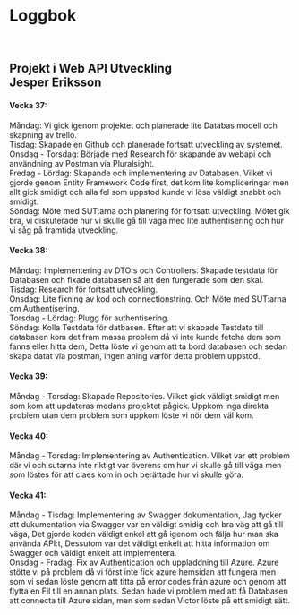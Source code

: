 <h1>Loggbok</h1></br>
<h2>Projekt i Web API Utveckling<br/>
Jesper Eriksson</h2>
</center>

<h4>Vecka 37:</h4>

Måndag: Vi gick igenom projektet och planerade lite Databas modell och skapning av trello.<br/>
Tisdag: Skapade en Github och planerade fortsatt utveckling av systemet.<br/>
Onsdag - Torsdag: Började med Research för skapande av webapi och användning av Postman via Pluralsight.<br/>
Fredag - Lördag: Skapande och implementering av Databasen. Vilket vi gjorde genom Entity Framework Code first, det kom lite kompliceringar men allt gick smidigt och alla fel som uppstod kunde vi lösa väldigt snabbt och smidigt.<br/>
Söndag: Möte med SUT:arna och planering för fortsatt utveckling. Mötet gik bra, vi diskuterade hur vi skulle gå till väga med lite authentisering och hur vi såg på framtida utveckling.<br/>

<h4>Vecka 38:</h4>

Måndag: Implementering av DTO:s och Controllers. Skapade testdata för Databasen och fixade databasen så att den fungerade som den skal.<br/>
Tisdag: Research för fortsatt utveckling.<br/>
Onsdag: Lite fixning av kod och connectionstring. Och Möte med SUT:arna om Authentisering.<br/>
Torsdag - Lördag: Plugg för authentisering.<br/>
Söndag: Kolla Testdata för datbasen. Efter att vi skapade Testdata till databasen kom det fram massa problem då vi inte kunde fetcha dem som fanns eller hitta dem, Detta löste vi genom att ta bord databasen och sedan skapa datat via postman, ingen aning varför detta problem uppstod.<br/>

<h4>Vecka 39:</h4>

Måndag - Torsdag: Skapade Repositories. Vilket gick väldigt smidigt men som kom att updateras medans projektet pågick. Uppkom inga direkta problem utan dem problem som uppkom löste vi nör dem väl kom.<br/>

<h4>Vecka 40:</h4>

Måndag - Torsdag: Implementering av Authentication. Vilket var ett problem där vi och sutarna inte riktigt var överens om hur vi skulle gå till väga men som löstes för att claes kom in och berättade hur vi skulle göra.<br/>

<h4>Vecka 41:</h4>

Måndag - Tisdag: Implementering av Swagger dokumentation, Jag tycker att dukumentation via Swagger var en väldigt smidig och bra väg att gå till väga, Det gjorde koden väldigt enkel att gå igenom och fälja hur man ska använda API:t, Dessutom var det väldigt enkelt att hitta information om Swagger och väldigt enkelt att implementera.<br/>
Onsdag - Fradag: Fix av Authentication och uppladdning till Azure. Azure stötte vi på problem då vi först inte fick azure hemsidan att fungera men som vi sedan löste genom att titta på error codes från azure och genom att flytta en Fil till en annan plats. Sedan hade vi problem med att få Databasen att connecta till Azure sidan, men som sedan Victor löste på ett smidigt sätt.
